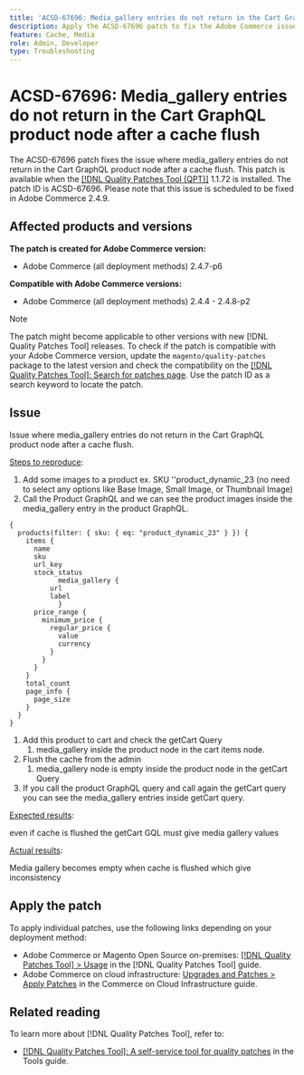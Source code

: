 ```yaml
---
title: 'ACSD-67696: Media_gallery entries do not return in the Cart GraphQL product node after a cache flush'
description: Apply the ACSD-67696 patch to fix the Adobe Commerce issue where media_gallery entries do not return in the Cart GraphQL product node after a cache flush.
feature: Cache, Media
role: Admin, Developer
type: Troubleshooting
---
```


# ACSD-67696: Media_gallery entries do not return in the Cart GraphQL product node after a cache flush

The ACSD-67696 patch fixes the issue where media_gallery entries do not return in the Cart GraphQL product node after a cache flush. This patch is available when the [[!DNL Quality Patches Tool (QPT)]](/help/tools/quality-patches-tool/quality-patches-tool-to-self-serve-quality-patches.md) 1.1.72 is installed. The patch ID is ACSD-67696. Please note that this issue is scheduled to be fixed in Adobe Commerce 2.4.9.

## Affected products and versions

**The patch is created for Adobe Commerce version:**

* Adobe Commerce (all deployment methods) 2.4.7-p6

**Compatible with Adobe Commerce versions:**

* Adobe Commerce (all deployment methods) 2.4.4 - 2.4.8-p2

>[!NOTE]
>
>The patch might become applicable to other versions with new [!DNL Quality Patches Tool] releases. To check if the patch is compatible with your Adobe Commerce version, update the `magento/quality-patches` package to the latest version and check the compatibility on the [[!DNL Quality Patches Tool]: Search for patches page](https://experienceleague.adobe.com/tools/commerce-quality-patches/index.html). Use the patch ID as a search keyword to locate the patch.

## Issue

Issue where media_gallery entries do not return in the Cart GraphQL product node after a cache flush.

<u>Steps to reproduce</u>:

1. Add some images to a product ex. SKU ''product_dynamic_23 (no need to select any options like Base Image, Small Image, or Thumbnail Image)
1. Call the Product GraphQL and we can see the product images inside the media_gallery entry in the product GraphQL.

```
{
  products(filter: { sku: { eq: "product_dynamic_23" } }) {
    items {
      name
      sku
      url_key
      stock_status
			media_gallery {
          url
          label
			}
      price_range {
        minimum_price {
          regular_price {
            value
            currency
          }
        }
      }
    }
    total_count
    page_info {
      page_size
    }
  }
}
```

1. Add this product to cart and check the getCart Query
    1. media_gallery inside the product node in the cart items node.
1. Flush the cache from the admin
    1. media_gallery node is empty inside the product node in the getCart Query
1. If you call the product GraphQL query and call again the getCart query you can see the media_gallery entries inside getCart query.

<u>Expected results</u>:

even if cache is flushed the getCart GQL must give media gallery values

<u>Actual results</u>:

Media gallery becomes empty when cache is flushed which give inconsistency

## Apply the patch

To apply individual patches, use the following links depending on your deployment method:

* Adobe Commerce or Magento Open Source on-premises: [[!DNL Quality Patches Tool] > Usage](/help/tools/quality-patches-tool/usage.md) in the [!DNL Quality Patches Tool] guide.
* Adobe Commerce on cloud infrastructure: [Upgrades and Patches > Apply Patches](https://experienceleague.adobe.com/docs/commerce-cloud-service/user-guide/develop/upgrade/apply-patches.html) in the Commerce on Cloud Infrastructure guide.

## Related reading

To learn more about [!DNL Quality Patches Tool], refer to:

* [[!DNL Quality Patches Tool]: A self-service tool for quality patches](/help/tools/quality-patches-tool/quality-patches-tool-to-self-serve-quality-patches.md) in the Tools guide.